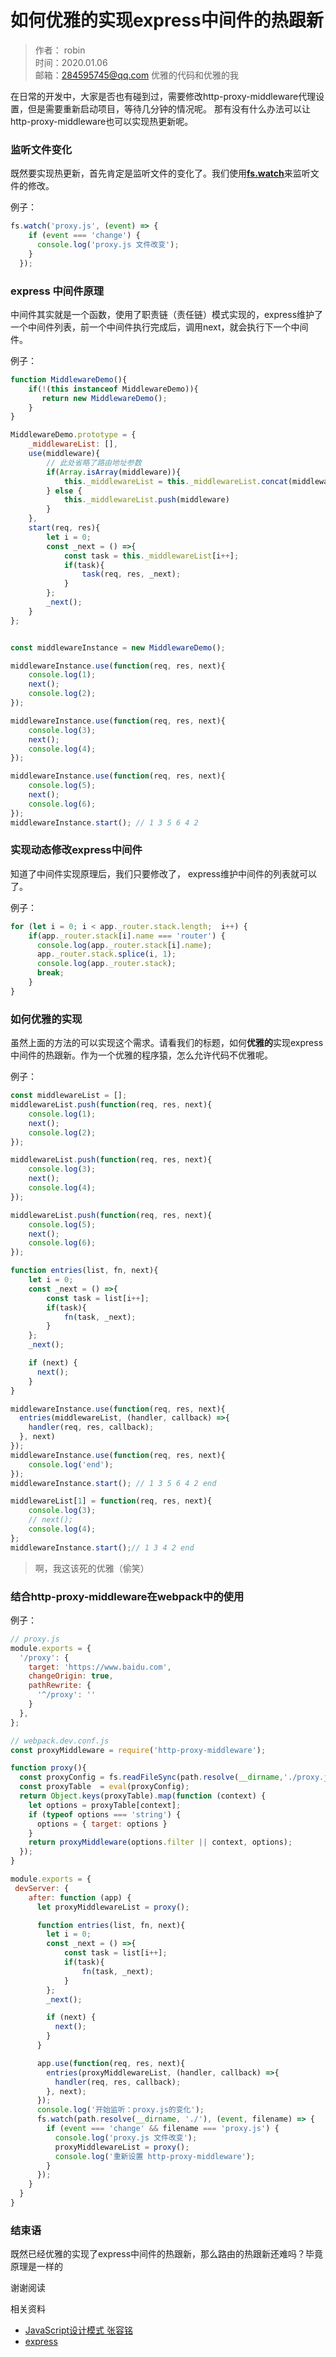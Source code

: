 # 如何优雅的实现express中间件的热跟新
> 作者： robin  
> 时间：2020.01.06  
> 邮箱：284595745@qq.com
> 优雅的代码和优雅的我

在日常的开发中，大家是否也有碰到过，需要修改http-proxy-middleware代理设置，但是需要重新启动项目，等待几分钟的情况呢。
那有没有什么办法可以让http-proxy-middleware也可以实现热更新呢。

### 监听文件变化
既然要实现热更新，首先肯定是监听文件的变化了。我们使用[**fs.watch**](http://nodejs.cn/api/fs.html#fs_fs_watch_filename_options_listener)来监听文件的修改。

例子：
```js
fs.watch('proxy.js', (event) => {
    if (event === 'change') {
      console.log('proxy.js 文件改变');
    }
  });
```

### express 中间件原理

中间件其实就是一个函数，使用了职责链（责任链）模式实现的，express维护了一个中间件列表，前一个中间件执行完成后，调用next，就会执行下一个中间件。


例子：
```js
function MiddlewareDemo(){
	if(!(this instanceof MiddlewareDemo)){
	   return new MiddlewareDemo();
	}
}

MiddlewareDemo.prototype = {
	_middlewareList: [],
	use(middleware){
		// 此处省略了路由地址参数
		if(Array.isArray(middleware)){
			this._middlewareList = this._middlewareList.concat(middleware)
		} else {
			this._middlewareList.push(middleware)
		}
	},
	start(req, res){
		let i = 0;
		const _next = () =>{
			const task = this._middlewareList[i++];
			if(task){
				task(req, res, _next);
			}
		};
		_next();
	}
};


const middlewareInstance = new MiddlewareDemo();

middlewareInstance.use(function(req, res, next){
	console.log(1);
	next();
	console.log(2);
});

middlewareInstance.use(function(req, res, next){
	console.log(3);
	next();
	console.log(4);
});

middlewareInstance.use(function(req, res, next){
	console.log(5);
	next();
	console.log(6);
});
middlewareInstance.start(); // 1 3 5 6 4 2
```

### 实现动态修改express中间件

知道了中间件实现原理后，我们只要修改了， express维护中间件的列表就可以了。

例子：
```js
for (let i = 0; i < app._router.stack.length;  i++) {
    if(app._router.stack[i].name === 'router') {
      console.log(app._router.stack[i].name);     
      app._router.stack.splice(i, 1);
      console.log(app._router.stack);          
      break;   
    }
}
```

### 如何优雅的实现

虽然上面的方法的可以实现这个需求。请看我们的标题，如何**优雅的**实现express中间件的热跟新。作为一个优雅的程序猿，怎么允许代码不优雅呢。  

例子：
```js
const middlewareList = [];
middlewareList.push(function(req, res, next){
	console.log(1);
	next();
	console.log(2);
});

middlewareList.push(function(req, res, next){
	console.log(3);
	next();
	console.log(4);
});

middlewareList.push(function(req, res, next){
	console.log(5);
	next();
	console.log(6);
});

function entries(list, fn, next){
	let i = 0;
	const _next = () =>{
		const task = list[i++];
		if(task){
			fn(task, _next);
		}
	};
	_next();

    if (next) {
      next();
    }
}

middlewareInstance.use(function(req, res, next){
  entries(middlewareList, (handler, callback) =>{
    handler(req, res, callback);
  }, next)
});
middlewareInstance.use(function(req, res, next){
	console.log('end');
});
middlewareInstance.start(); // 1 3 5 6 4 2 end

middlewareList[1] = function(req, res, next){
	console.log(3);
	// next();
	console.log(4);
};
middlewareInstance.start();// 1 3 4 2 end

```
> 啊，我这该死的优雅（偷笑）

### 结合http-proxy-middleware在webpack中的使用

例子：

```js
// proxy.js
module.exports = {
  '/proxy': {
    target: 'https://www.baidu.com',
    changeOrigin: true,
    pathRewrite: {
      '^/proxy': ''
    }
  },
};
```

```js
// webpack.dev.conf.js
const proxyMiddleware = require('http-proxy-middleware');

function proxy(){
  const proxyConfig = fs.readFileSync(path.resolve(__dirname,'./proxy.js'), 'utf-8');
  const proxyTable  = eval(proxyConfig);
  return Object.keys(proxyTable).map(function (context) {
    let options = proxyTable[context];
    if (typeof options === 'string') {
      options = { target: options }
    }
    return proxyMiddleware(options.filter || context, options);
  });
}

module.exports = {
 devServer: {
    after: function (app) {
      let proxyMiddlewareList = proxy();

      function entries(list, fn, next){
      	let i = 0;
      	const _next = () =>{
      		const task = list[i++];
      		if(task){
      			fn(task, _next);
      		}
      	};
      	_next();

        if (next) {
          next();
        }
      }

      app.use(function(req, res, next){
        entries(proxyMiddlewareList, (handler, callback) =>{
          handler(req, res, callback);
        }, next);
      });
      console.log('开始监听：proxy.js的变化');
      fs.watch(path.resolve(__dirname, './'), (event, filename) => {
        if (event === 'change' && filename === 'proxy.js') {
          console.log('proxy.js 文件改变');
          proxyMiddlewareList = proxy();
          console.log('重新设置 http-proxy-middleware');
        }
      });
    }
  }
}
```

### 结束语
既然已经优雅的实现了express中间件的热跟新，那么路由的热跟新还难吗？毕竟原理是一样的

谢谢阅读

相关资料
* [JavaScript设计模式 张容铭](http://product.dangdang.com/23753847.html)
* [express](https://github.com/expressjs/express)
